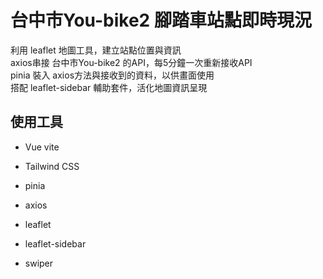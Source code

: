 # 台中市You-bike2 腳踏車站點即時現況

利用 leaflet 地圖工具，建立站點位置與資訊<br />
axios串接 台中市You-bike2 的API，每5分鐘一次重新接收API<br />
pinia 裝入 axios方法與接收到的資料，以供畫面使用<br />
搭配 leaflet-sidebar 輔助套件，活化地圖資訊呈現<br />

## 使用工具

* Vue vite
* Tailwind CSS
* pinia
* axios

* leaflet
* leaflet-sidebar
* swiper
